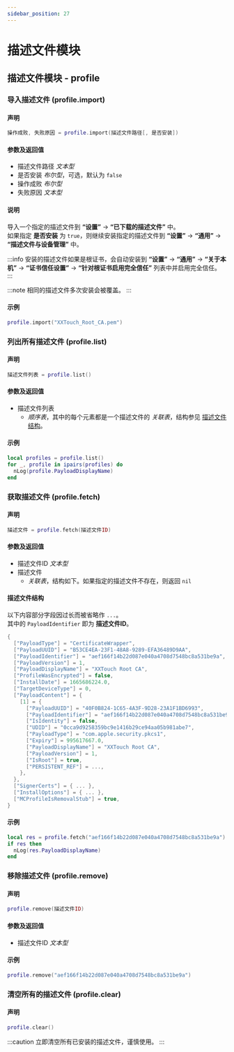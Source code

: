 ```yaml
---
sidebar_position: 27
---
```


# 描述文件模块

## 描述文件模块 - profile

### 导入描述文件 \(**profile\.import**\)

#### 声明

```lua
操作成败, 失败原因 = profile.import(描述文件路径[, 是否安装])
```

#### 参数及返回值

- 描述文件路径 *文本型*
- 是否安装 *布尔型*，可选，默认为 `false`
- 操作成败 *布尔型*
- 失败原因 *文本型*

#### 说明

导入一个指定的描述文件到 **“设置”** -> **“已下载的描述文件”** 中。  
如果指定 **是否安装** 为 `true`，则继续安装指定的描述文件到 **“设置”** -> **“通用”** -> **“描述文件与设备管理”** 中。

:::info
安装的描述文件如果是根证书，会自动安装到 **“设置”** -> **“通用”** -> **“关于本机”** -> **“证书信任设置”** -> **“针对根证书启用完全信任”** 列表中并启用完全信任。
:::

:::note
相同的描述文件多次安装会被覆盖。
:::

#### 示例

```lua title="profile.import"
profile.import("XXTouch_Root_CA.pem")
```

### 列出所有描述文件 \(**profile.list**\)

#### 声明

```lua
描述文件列表 = profile.list()
```

#### 参数及返回值

- 描述文件列表
  - *顺序表*，其中的每个元素都是一个描述文件的 *关联表*，结构参见 [描述文件结构](#描述文件结构)。

#### 示例

```lua title="profile.list"
local profiles = profile.list()
for _, profile in ipairs(profiles) do
  nLog(profile.PayloadDisplayName)
end
```

### 获取描述文件 \(**profile.fetch**\)

#### 声明

```lua
描述文件 = profile.fetch(描述文件ID)
```

#### 参数及返回值

- 描述文件ID *文本型*
- 描述文件
  - *关联表*，结构如下。如果指定的描述文件不存在，则返回 `nil`

#### 描述文件结构

以下内容部分字段因过长而被省略作 `...`。  
其中的 `PayloadIdentifier` 即为 **描述文件ID**。

```lua
{
  ["PayloadType"] = "CertificateWrapper",
  ["PayloadUUID"] = "B53CE4EA-23F1-48A8-9289-EFA36489D9AA",
  ["PayloadIdentifier"] = "aef166f14b22d087e040a4708d7548bc8a531be9a",  -- 描述文件ID
  ["PayloadVersion"] = 1,
  ["PayloadDisplayName"] = "XXTouch Root CA",
  ["ProfileWasEncrypted"] = false,
  ["InstallDate"] = 1665686224.0,
  ["TargetDeviceType"] = 0,
  ["PayloadContent"] = {
    [1] = {
      ["PayloadUUID"] = "40F0B824-1C65-4A3F-9D28-23A1F1BD6993",
      ["PayloadIdentifier"] = "aef166f14b22d087e040a4708d7548bc8a531be9a",
      ["IsIdentity"] = false,
      ["UDID"] = "0cca9d9258359bc9e1416b29ce94aa05b981abe7",
      ["PayloadType"] = "com.apple.security.pkcs1",
      ["Expiry"] = 995617667.0,
      ["PayloadDisplayName"] = "XXTouch Root CA",
      ["PayloadVersion"] = 1,
      ["IsRoot"] = true,
      ["PERSISTENT_REF"] = ...,
    },
  },
  ["SignerCerts"] = { ... },
  ["InstallOptions"] = { ... },
  ["MCProfileIsRemovalStub"] = true,
}
```

#### 示例

```lua title="profile.fetch"
local res = profile.fetch("aef166f14b22d087e040a4708d7548bc8a531be9a")
if res then
  nLog(res.PayloadDisplayName)
end
```

### 移除描述文件 \(**profile.remove**\)

#### 声明

```lua
profile.remove(描述文件ID)
```

#### 参数及返回值

- 描述文件ID *文本型*

#### 示例

```lua title="profile.remove"
profile.remove("aef166f14b22d087e040a4708d7548bc8a531be9a")
```

### 清空所有的描述文件 \(**profile.clear**\)

#### 声明

```lua
profile.clear()
```

:::caution
立即清空所有已安装的描述文件，谨慎使用。
:::
